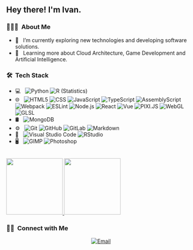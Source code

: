 <h2> Hey there! I'm Ivan.</h2>

<h3> 👨🏻‍💻 &nbsp;About Me </h3>

- 🔭 &nbsp; I’m currently exploring new technologies and developing software solutions.
- 🌱 &nbsp; Learning more about Cloud Architecture, Game Development and Artificial Intelligence.

<h3> 🛠 &nbsp;Tech Stack</h3>

- 💻 &nbsp;
  ![Python](https://img.shields.io/badge/-Python-333333?style=flat&logo=python)
  ![R (Statistics)](https://img.shields.io/badge/-R-333333?style=flat&logo=R&logoColor=276DC3)
- 🌐 &nbsp;
  ![HTML5](https://img.shields.io/badge/-HTML5-333333?style=flat&logo=HTML5)
  ![CSS](https://img.shields.io/badge/-CSS-333333?style=flat&logo=CSS3&logoColor=1572B6)
  ![JavaScript](https://img.shields.io/badge/-JavaScript-333333?style=flat&logo=javascript)
  ![TypeScript](https://img.shields.io/badge/-TypeScript-333333?style=flat&logo=typescript)
  ![AssemblyScript](https://img.shields.io/badge/-AssemblyScript-333333?style=flat&logo=assemblyscript)
  ![Webpack](https://img.shields.io/badge/-Webpack-333333?style=flat&logo=webpack&logoColor=563D7C)
  ![ESLint](https://img.shields.io/badge/-ESLint-333333?style=flat&logo=eslint)
  ![Node.js](https://img.shields.io/badge/-Node.js-333333?style=flat&logo=node.js)
  ![React](https://img.shields.io/badge/-React-333333?style=flat&logo=react)
  ![Vue](https://img.shields.io/badge/-Vue-333333?style=flat&logo=vue.js)
  ![PIXI.JS](https://img.shields.io/badge/-PIXI.JS-333333?style=flat)
  ![WebGL](https://img.shields.io/badge/-WebGL-333333?style=flat&logo=webgl)
  ![GLSL](https://img.shields.io/badge/-GLSL-333333?style=flat&logo=GLSL)
- 🛢 &nbsp;
  ![MongoDB](https://img.shields.io/badge/-MongoDB-333333?style=flat&logo=mongodb)
- ⚙️ &nbsp;
  ![Git](https://img.shields.io/badge/-Git-333333?style=flat&logo=git)
  ![GitHub](https://img.shields.io/badge/-GitHub-333333?style=flat&logo=github)
  ![GitLab](https://img.shields.io/badge/-GitLab-333333?style=flat&logo=gitlab)
  ![Markdown](https://img.shields.io/badge/-Markdown-333333?style=flat&logo=markdown)
- 🔧 &nbsp;
  ![Visual Studio Code](https://img.shields.io/badge/-Visual%20Studio%20Code-333333?style=flat&logo=visual-studio-code&logoColor=007ACC)
  ![RStudio](https://img.shields.io/badge/-RStudio-333333?style=flat&logo=rstudio)
- 🖥 &nbsp;
  ![GIMP](https://img.shields.io/badge/-GIMP-333333?style=flat&logo=GIMP)
  ![Photoshop](https://img.shields.io/badge/-Photoshop-333333?style=flat&logo=adobe-photoshop)

<br/>

<a href="https://github.com/Yahnych">
  <img height="150em" src="https://github-readme-stats.vercel.app/api?username=Yahnych&theme=synthwave&show_icons=true" />
  <img height="150em" src="https://github-readme-stats.vercel.app/api/top-langs/?username=Yahnych&theme=synthwave&layout=compact" />
</a>

<br/>

<h3> 🤝🏻 &nbsp;Connect with Me </h3>

<p align="center">
<a href="mailto:avsingh@umass.edu"><img alt="Email" src="https://img.shields.io/badge/Email-ivan777yahnych@gmail.com-blue?style=flat-square&logo=gmail"></a>
</p>
